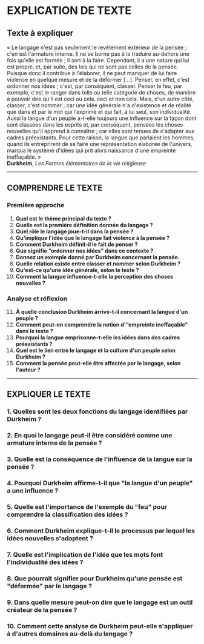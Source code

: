 # EXPLICATION DE TEXTE 

## Texte à expliquer

« Le langage n'est pas seulement le revêtement extérieur de la pensée ; c'en est l'armature interne. Il ne se borne pas à la traduire au-dehors une fois qu'elle est formée ; il sert à la faire. Cependant, il a une nature qui lui est propre, et, par suite, des lois qui ne sont pas celles de la pensée. Puisque donc il contribue à l'élaborer, il ne peut manquer de lui faire violence en quelque mesure et de la déformer […]. Penser, en effet, c'est ordonner nos idées ; c'est, par conséquent, classer. Penser le feu, par exemple, c'est le ranger dans telle ou telle catégorie de choses, de manière à pouvoir dire qu'il est ceci ou cela, ceci et non cela. Mais, d'un autre côté, classer, c'est nommer ; car une idée générale n'a d'existence et de réalité que dans et par le mot qui l'exprime et qui fait, à lui seul, son individualité. Aussi la langue d'un peuple a-t-elle toujours une influence sur la façon dont sont classées dans les esprits et, par conséquent, pensées les choses nouvelles qu'il apprend à connaître ; car elles sont tenues de s'adapter aux cadres préexistants. Pour cette raison, la langue que parlaient les hommes, quand ils entreprirent de se faire une représentation élaborée de l'univers, marqua le système d'idées qui prit alors naissance d'une empreinte ineffaçable. »  
**Durkheim**, *Les Formes élémentaires de la vie religieuse*

---

## COMPRENDRE LE TEXTE

### Première approche

1. **Quel est le thème principal du texte ?**  
2. **Quelle est la première définition donnée du langage ?**  
3. **Quel rôle le langage joue-t-il dans la pensée ?**  
4. **Qu'implique l'idée que le langage fait violence à la pensée ?**  
5. **Comment Durkheim définit-il le fait de penser ?**  
6. **Que signifie “ordonner nos idées” dans ce contexte ?**  
7. **Donnez un exemple donné par Durkheim concernant la pensée.**  
8. **Quelle relation existe entre classer et nommer selon Durkheim ?**  
9. **Qu'est-ce qu'une idée générale, selon le texte ?**  
10. **Comment la langue influence-t-elle la perception des choses nouvelles ?**

### Analyse et réflexion

11. **À quelle conclusion Durkheim arrive-t-il concernant la langue d'un peuple ?**  
12. **Comment peut-on comprendre la notion d'“empreinte ineffaçable” dans le texte ?**  
13. **Pourquoi la langue emprisonne-t-elle les idées dans des cadres préexistants ?**  
14. **Quel est le lien entre le langage et la culture d'un peuple selon Durkheim ?**  
15. **Comment la pensée peut-elle être affectée par le langage, selon l'auteur ?**

---

## EXPLIQUER LE TEXTE

### 1. Quelles sont les deux fonctions du langage identifiées par Durkheim ?  

### 2. En quoi le langage peut-il être considéré comme une armature interne de la pensée ?  

### 3. Quelle est la conséquence de l'influence de la langue sur la pensée ?  

### 4. Pourquoi Durkheim affirme-t-il que "la langue d'un peuple" a une influence ?  

### 5. Quelle est l'importance de l'exemple du "feu" pour comprendre la classification des idées ?  

### 6. Comment Durkheim explique-t-il le processus par lequel les idées nouvelles s'adaptent ?  

### 7. Quelle est l'implication de l'idée que les mots font l'individualité des idées ?  

### 8. Que pourrait signifier pour Durkheim qu'une pensée est "déformée" par le langage ?  

### 9. Dans quelle mesure peut-on dire que le langage est un outil créateur de la pensée ?  

### 10. Comment cette analyse de Durkheim peut-elle s'appliquer à d'autres domaines au-delà du langage ?  